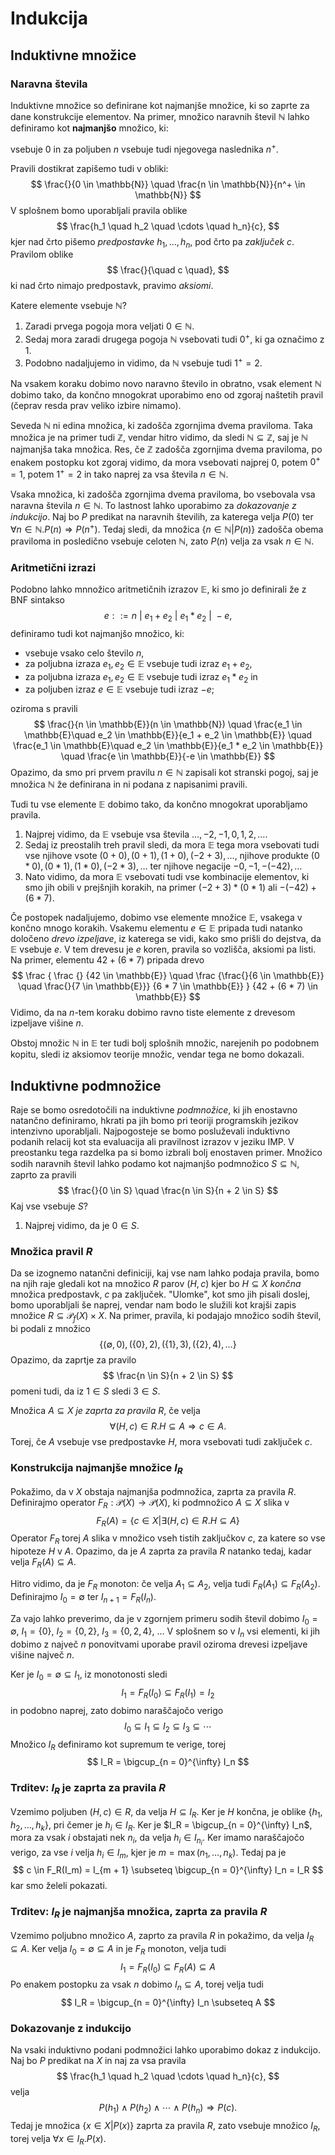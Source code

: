 # Indukcija

## Induktivne množice

### Naravna števila

Induktivne množice so definirane kot najmanjše množice, ki so zaprte za dane konstrukcije elementov. Na primer, množico naravnih števil $\mathbb{N}$ lahko definiramo kot **najmanjšo** množico, ki:

 vsebuje $0$ in
 za poljuben $n$ vsebuje tudi njegovega naslednika $n^+$.

Pravili dostikrat zapišemo tudi v obliki:
$$
  \frac{}{0 \in \mathbb{N}}
  \quad
  \frac{n \in \mathbb{N}}{n^+ \in \mathbb{N}}
$$
V splošnem bomo uporabljali pravila oblike
$$
  \frac{h_1 \quad h_2 \quad \cdots \quad h_n}{c},
$$
kjer nad črto pišemo _predpostavke_ $h_1, \dots, h_n$, pod črto pa _zaključek_ $c$. Pravilom oblike
$$
  \frac{}{\quad c \quad},
$$
ki nad črto nimajo predpostavk, pravimo _aksiomi_.

Katere elemente vsebuje $\mathbb{N}$?

1. Zaradi prvega pogoja mora veljati $0 \in \mathbb{N}$.
2. Sedaj mora zaradi drugega pogoja $\mathbb{N}$ vsebovati tudi $0^+$, ki ga označimo z $1$.
3. Podobno nadaljujemo in vidimo, da $\mathbb{N}$ vsebuje tudi $1^+ = 2$.

Na vsakem koraku dobimo novo naravno število in obratno, vsak element $\mathbb{N}$ dobimo tako, da končno mnogokrat uporabimo eno od zgoraj naštetih pravil (čeprav resda prav veliko izbire nimamo).

Seveda $\mathbb{N}$ ni edina množica, ki zadošča zgornjima dvema praviloma. Taka množica je na primer tudi $\mathbb{Z}$, vendar hitro vidimo, da sledi $\mathbb{N} \subseteq \mathbb{Z}$, saj je $\mathbb{N}$ najmanjša taka množica. Res, če $\mathbb{Z}$ zadošča zgornjima dvema praviloma, po enakem postopku kot zgoraj vidimo, da mora vsebovati najprej $0$, potem $0^+ = 1$, potem $1^+ = 2$ in tako naprej za vsa števila $n \in \mathbb{N}$.

Vsaka množica, ki zadošča zgornjima dvema praviloma, bo vsebovala vsa naravna števila $n \in \mathbb{N}$. To lastnost lahko uporabimo za _dokazovanje z indukcijo_. Naj bo $P$ predikat na naravnih številih, za katerega velja $P(0)$ ter $\forall n \in \mathbb{N}. P(n) \Rightarrow P(n^+)$. Tedaj sledi, da množica $\{ n \in \mathbb{N} | P(n) \}$ zadošča obema praviloma in posledično vsebuje celoten $\mathbb{N}$, zato $P(n)$ velja za vsak $n \in \mathbb{N}$.

### Aritmetični izrazi

Podobno lahko mnnožico aritmetičnih izrazov $\mathbb{E}$, ki smo jo definirali že z BNF sintakso
$$
  e ::= n \ |\ e_1 + e_2 \ |\ e_1 * e_2 \ |\ -e,
$$
definiramo tudi kot najmanjšo množico, ki:

* vsebuje vsako celo število $n$,
* za poljubna izraza $e_1, e_2 \in \mathbb{E}$ vsebuje tudi izraz $e_1 + e_2$,
* za poljubna izraza $e_1, e_2 \in \mathbb{E}$ vsebuje tudi izraz $e_1 * e_2$ in
* za poljuben izraz $e \in \mathbb{E}$ vsebuje tudi izraz $-e$;

oziroma s pravili
$$
  \frac{}{n \in \mathbb{E}}(n \in \mathbb{N})
  \quad
  \frac{e_1 \in \mathbb{E}\quad e_2 \in \mathbb{E}}{e_1 + e_2 \in \mathbb{E}}
  \quad
  \frac{e_1 \in \mathbb{E}\quad e_2 \in \mathbb{E}}{e_1 * e_2 \in \mathbb{E}}
  \quad
  \frac{e \in \mathbb{E}}{-e \in \mathbb{E}}
$$
Opazimo, da smo pri prvem pravilu $n \in \mathbb{N}$ zapisali kot stranski pogoj, saj je množica $\mathbb{N}$ že definirana in ni podana z napisanimi pravili.

Tudi tu vse elemente $\mathbb{E}$ dobimo tako, da končno mnogokrat uporabljamo pravila.

1. Najprej vidimo, da $\mathbb{E}$ vsebuje vsa števila $\dots, -2, -1, 0, 1, 2, \dots$.
2. Sedaj iz preostalih treh pravil sledi, da mora $\mathbb{E}$ tega mora vsebovati tudi vse njihove vsote $(0 + 0), (0 + 1), (1 + 0), (-2 + 3), \dots$, njihove produkte $(0 * 0), (0 * 1), (1 * 0), (-2 * 3), \dots$ ter njihove negacije $-0, -1, -(-42), \dots$
3. Nato vidimo, da mora $\mathbb{E}$ vsebovati tudi vse kombinacije elementov, ki smo jih obili v prejšnjih korakih, na primer $(-2 + 3) * (0 * 1)$ ali $-(-42) + (6 * 7)$.

Če postopek nadaljujemo, dobimo vse elemente množice $\mathbb{E}$, vsakega v končno mnogo korakih. Vsakemu elementu $e \in \mathbb{E}$ pripada tudi natanko določeno _drevo izpeljave_, iz katerega se vidi, kako smo prišli do dejstva, da $\mathbb{E}$ vsebuje $e$. V tem drevesu je $e$ koren, pravila so vozlišča, aksiomi pa listi. Na primer, elementu $42 + (6 * 7)$ pripada drevo
$$
  \frac
    {
      \frac
        {}
        {42 \in \mathbb{E}}
      \quad
      \frac
        {\frac{}{6 \in \mathbb{E}} \quad \frac{}{7 \in \mathbb{E}}}
      {6 * 7 \in \mathbb{E}}
    }
    {42 + (6 * 7) \in \mathbb{E}}
$$
Vidimo, da na $n$-tem koraku dobimo ravno tiste elemente z drevesom izpeljave višine $n$.

Obstoj množic $\mathbb{N}$ in $\mathbb{E}$ ter tudi bolj splošnih množic, narejenih po podobnem kopitu, sledi iz aksiomov teorije množic, vendar tega ne bomo dokazali.

## Induktivne podmnožice

Raje se bomo osredotočili na induktivne _podmnožice_, ki jih enostavno natančno definiramo, hkrati pa jih bomo pri teoriji programskih jezikov intenzivno uporabljali. Najpogosteje se bomo posluževali induktivno podanih relacij kot sta evaluacija ali pravilnost izrazov v jeziku IMP. V preostanku tega razdelka pa si bomo izbrali bolj enostaven primer. Množico sodih naravnih števil lahko podamo kot najmanjšo podmnožico $S \subseteq \mathbb{N}$, zaprto za pravili
$$
  \frac{}{0 \in S}
  \quad
  \frac{n \in S}{n + 2 \in S}
$$
Kaj vse vsebuje $S$?

1. Najprej vidimo, da je $0 \in S$.

### Množica pravil $R$

Da se izognemo natančni definiciji, kaj vse nam lahko podaja pravila, bomo na njih raje gledali kot na množico $R$ parov $(H, c)$ kjer bo $H \subseteq X$ _končna_ množica predpostavk, $c$ pa zaključek.  "Ulomke", kot smo jih pisali doslej, bomo uporabljali še naprej, vendar nam bodo le služili kot krajši zapis množice $R \subseteq \mathcal{P}_f(X) \times X$. Na primer, pravila, ki podajajo množico sodih števil, bi podali z množico
$$
  \Big\{
    \big(\emptyset, 0\big),
    \big(\{0\}, 2\big),
    \big(\{1\}, 3\big),
    \big(\{2\}, 4\big),
    \dots
  \Big\}
$$
Opazimo, da zaprtje za pravilo
$$
  \frac{n \in S}{n + 2 \in S}
$$
pomeni tudi, da iz $1 \in S$ sledi $3 \in S$.

Množica $A \subseteq X$ _je zaprta za pravila $R$_, če velja
$$
  \forall (H, c) \in R. H \subseteq A \Rightarrow c \in A.
$$
Torej, če $A$ vsebuje vse predpostavke $H$, mora vsebovati tudi zaključek $c$.

### Konstrukcija najmanjše množice $I_R$

Pokažimo, da v $X$ obstaja najmanjša podmnožica, zaprta za pravila $R$. Definirajmo operator $F_R : \mathcal{P}(X) \to \mathcal{P}(X)$, ki podmnožico $A \subseteq X$ slika v
$$
  F_R(A) = \{ c \in X | \exists (H, c) \in R. H \subseteq A \}
$$
Operator $F_R$ torej $A$ slika v množico vseh tistih zaključkov $c$, za katere so vse hipoteze $H$ v $A$. Opazimo, da je $A$ zaprta za pravila $R$ natanko tedaj, kadar velja $F_R(A) \subseteq A$. 

Hitro vidimo, da je $F_R$ monoton: če velja $A_1 \subseteq A_2$, velja tudi $F_R(A_1) \subseteq F_R(A_2)$. Definirajmo $I_0 = \emptyset$ ter $I_{n + 1} = F_R(I_n)$.

Za vajo lahko preverimo, da je v zgornjem primeru sodih števil dobimo $I_0 = \emptyset$, $I_1 = \{ 0 \}$, $I_2 = \{ 0, 2 \}$, $I_3 = \{ 0, 2, 4 \}$, … V splošnem so v $I_n$ vsi elementi, ki jih dobimo z največ $n$ ponovitvami uporabe pravil oziroma drevesi izpeljave višine največ $n$.

Ker je $I_0 = \emptyset \subseteq I_1$, iz monotonosti sledi
$$
  I_1 = F_R(I_0) \subseteq F_R(I_1) = I_2
$$
in podobno naprej, zato dobimo naraščajočo verigo
$$
  I_0 \subseteq I_1 \subseteq I_2 \subseteq I_3 \subseteq \cdots
$$
Množico $I_R$ definiramo kot supremum te verige, torej
$$
  I_R = \bigcup_{n = 0}^{\infty} I_n
$$

### Trditev: $I_R$ je zaprta za pravila $R$

Vzemimo poljuben $(H, c) \in R$, da velja $H \subseteq I_R$. Ker je $H$ končna, je oblike $\{ h_1, h_2, \dots, h_k \}$, pri čemer je $h_i \in I_R$. Ker je $I_R = \bigcup_{n = 0}^{\infty} I_n$, mora za vsak $i$ obstajati nek $n_i$, da velja $h_i \in I_{n_i}$. Ker imamo naraščajočo verigo, za vse $i$ velja $h_i \in I_m$, kjer je $m = \max(n_1, \dots, n_k)$. Tedaj pa je
$$
  c \in F_R(I_m) = I_{m + 1} \subseteq \bigcup_{n = 0}^{\infty} I_n = I_R
$$
kar smo želeli pokazati.

### Trditev: $I_R$ je najmanjša množica, zaprta za pravila $R$

Vzemimo poljubno množico $A$, zaprto za pravila $R$ in pokažimo, da velja $I_R \subseteq A$. Ker velja $I_0 = \emptyset \subseteq A$ in je $F_R$ monoton, velja tudi
$$
  I_1 = F_R(I_0) \subseteq F_R(A) \subseteq A
$$
Po enakem postopku za vsak $n$ dobimo $I_n \subseteq A$, torej velja tudi
$$
  I_R = \bigcup_{n = 0}^{\infty} I_n \subseteq A
$$

### Dokazovanje z indukcijo

Na vsaki induktivno podani podmnožici lahko uporabimo dokaz z indukcijo. Naj bo $P$ predikat na $X$ in naj za vsa pravila
$$
  \frac{h_1 \quad h_2 \quad \cdots \quad h_n}{c},
$$
velja
$$
  P(h_1) \land P(h_2) \land \cdots \land P(h_n) \Rightarrow P(c).
$$
Tedaj je množica $\{ x \in X | P(x)\}$ zaprta za pravila $R$, zato vsebuje množico $I_R$, torej velja $\forall x \in I_R. P(x)$.
